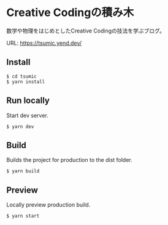 # Creative Codingの積み木

数学や物理をはじめとしたCreative Codingの技法を学ぶブログ。

URL: https://tsumic.yend.dev/

## Install

```shell
$ cd tsumic
$ yarn install
```

## Run locally

Start dev server.

```shell
$ yarn dev
```

## Build

Builds the project for production to the dist folder.

```shell
$ yarn build
```

## Preview

Locally preview production build.

```shell
$ yarn start
```